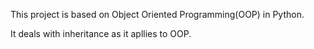 This project is based on Object Oriented Programming(OOP) in Python.

It deals with inheritance as it apllies to OOP.
